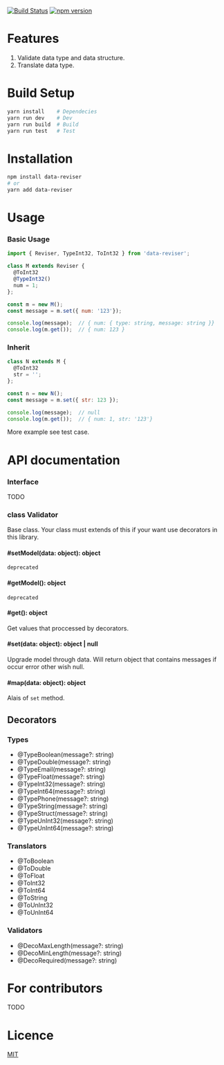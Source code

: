 [![Build Status](https://www.travis-ci.org/CoinXu/reviser.svg?branch=master)](https://www.travis-ci.org/CoinXu/reviser)
[![npm version](https://badge.fury.io/js/data-reviser.svg)](https://badge.fury.io/js/data-reviser)
# Features
1. Validate data type and data structure.
2. Translate data type.

# Build Setup
```bash
yarn install    # Dependecies
yarn run dev    # Dev
yarn run build  # Build
yarn run test   # Test
```

# Installation
```bash
npm install data-reviser
# or
yarn add data-reviser
```

# Usage

### Basic Usage
```js
import { Reviser, TypeInt32, ToInt32 } from 'data-reviser';

class M extends Reviser {
  @ToInt32
  @TypeInt32()
  num = 1;
};

const m = new M();
const message = m.set({ num: '123'});

console.log(message);  // { num: { type: string, message: string }}
console.log(m.get());  // { num: 123 }
```

### Inherit
```js
class N extends M {
  @ToInt32
  str = '';
};

const n = new N();
const message = m.set({ str: 123 });

console.log(message);  // null
console.log(m.get());  // { num: 1, str: '123'}
```

More example see test case.

# API documentation

### Interface
TODO

### class Validator
Base class. Your class must extends of this if your want use decorators in this library.
#### #setModel(data: object): object
`deprecated`

#### #getModel(): object
`deprecated`

#### #get(): object
Get values that proccessed by decorators.

#### #set(data: object): object | null
Upgrade model through data. Will return object that contains messages
if occur error other wish null.

#### #map(data: object): object
Alais of `set` method.

## Decorators

### Types
+ @TypeBoolean(message?: string)
+ @TypeDouble(message?: string)
+ @TypeEmail(message?: string)
+ @TypeFloat(message?: string)
+ @TypeInt32(message?: string)
+ @TypeInt64(message?: string)
+ @TypePhone(message?: string)
+ @TypeString(message?: string)
+ @TypeStruct(message?: string)
+ @TypeUnInt32(message?: string)
+ @TypeUnInt64(message?: string)

### Translators
+ @ToBoolean
+ @ToDouble
+ @ToFloat
+ @ToInt32
+ @ToInt64
+ @ToString
+ @ToUnInt32
+ @ToUnInt64

### Validators
+ @DecoMaxLength(message?: string)
+ @DecoMinLength(message?: string)
+ @DecoRequired(message?: string)

# For contributors
TODO

# Licence
[MIT](https://opensource.org/licenses/MIT)
